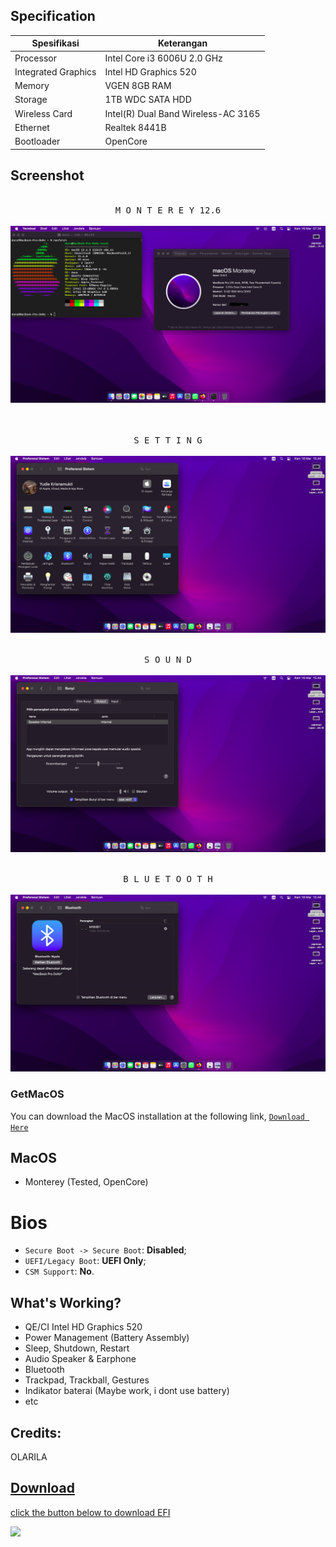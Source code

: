 ## Specification
Spesifikasi | Keterangan
----------- | -----------
Processor | Intel Core i3 6006U 2.0 GHz
Integrated Graphics | Intel HD Graphics 520
Memory | VGEN 8GB RAM
Storage | 1TB WDC SATA HDD
Wireless Card | Intel(R) Dual Band Wireless-AC 3165 
Ethernet | Realtek 8441B
Bootloader | OpenCore

## Screenshot
<p align="center">
  <kbd><br>M O N T E R E Y 12.6
  <br><br>
  <kbd><img src="https://github.com/donzid/hackintosh-Monterey-Acer-Z476-31TB/blob/main/Screenshot/Jepretan%20Layar%202023-03-16%20pukul%2007.34.03.png?raw=true"/></kbd></kbd>
  <br><br>
<p align="center">
  <kbd><br>S E T T I N G 
  <br><br>
  <kbd><img src="https://github.com/donzid/hackintosh-Monterey-Acer-Z476-31TB/blob/main/Screenshot/Jepretan%20Layar%202023-03-16%20pukul%2015.44.16.png?raw=true"/></kbd></kbd>
</p>
<p align="center">
  <kbd><br>S O U N D
  <br><br>
  <kbd><img src="https://github.com/donzid/hackintosh-Monterey-Acer-Z476-31TB/blob/main/Screenshot/Jepretan%20Layar%202023-03-16%20pukul%2015.44.27.png?raw=true"/></kbd></kbd>
</p>
<p align="center">
  <kbd><br>B L U E T O O T H
  <br><br>
  <kbd><img src="https://github.com/donzid/hackintosh-Monterey-Acer-Z476-31TB/blob/main/Screenshot/Jepretan%20Layar%202023-03-16%20pukul%2015.44.41.png?raw=true"/></kbd></kbd>
</p>

### GetMacOS
You can download the MacOS installation at the following link, [`Download Here`](https://www.olarila.com/topic/6278-new-vanilla-olarila-images/)

## MacOS
- Monterey (Tested, OpenCore)

# Bios
- `Secure Boot -> Secure Boot`: **Disabled**;
- `UEFI/Legacy Boot`: **UEFI Only**;
- `CSM Support`: **No**.

## What's Working?
- QE/CI Intel HD Graphics 520
- Power Management (Battery Assembly)
- Sleep, Shutdown, Restart 
- Audio Speaker & Earphone 
- Bluetooth 
- Trackpad, Trackball, Gestures 
- Indikator baterai (Maybe work, i dont use battery)
- etc

## Credits:
OLARILA <a href="https://olarila.com">

## Download
click the button below to download EFI
<p align="left">
<a href="https://github.com/zamprjkt/Lenovo-Thinkpad-X250-Hackintosh/releases" target="blank"><img align="left" src="https://raw.githubusercontent.com/zamprjkt/Lenovo-Thinkpad-X250-Hackintosh/Opencore/screenshot/down.png" /></a>
</p>
